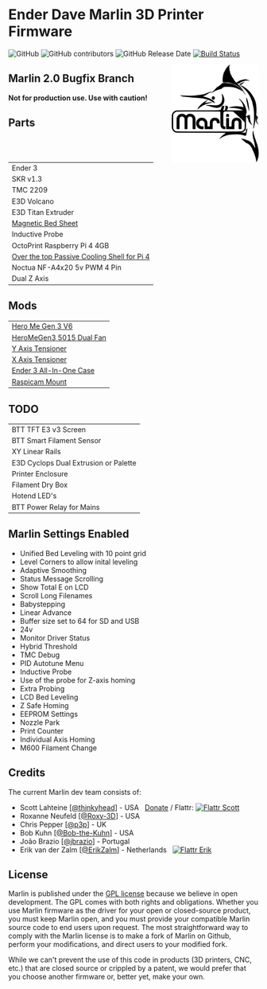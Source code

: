 # Ender Dave Marlin 3D Printer Firmware

![GitHub](https://img.shields.io/github/license/marlinfirmware/marlin.svg)
![GitHub contributors](https://img.shields.io/github/contributors/marlinfirmware/marlin.svg)
![GitHub Release Date](https://img.shields.io/github/release-date/marlinfirmware/marlin.svg)
[![Build Status](https://github.com/MarlinFirmware/Marlin/workflows/CI/badge.svg?branch=bugfix-2.0.x)](https://github.com/MarlinFirmware/Marlin/actions)

<img align="right" width=175 src="buildroot/share/pixmaps/logo/marlin-250.png" />

## Marlin 2.0 Bugfix Branch

__Not for production use. Use with caution!__

## Parts
|                     |
| ------------        |
| Ender 3             |
| SKR v1.3            |
| TMC 2209            |
| E3D Volcano         |
| E3D Titan Extruder  |
| [Magnetic Bed Sheet](https://www.amazon.co.uk/gp/product/B07QQN8NXP/)  |
| Inductive Probe     |
| OctoPrint Raspberry Pi 4 4GB |
| [Over the top Passive Cooling Shell for Pi 4](https://www.amazon.co.uk/gp/product/B07VD5L1VY) |
| Noctua NF-A4x20 5v PWM 4 Pin |
| Dual Z Axis |

## Mods
|                     |
| ------------        |
| [Hero Me Gen 3 V6](https://www.thingiverse.com/thing:3291101)    |
| [HeroMeGen3 5015 Dual Fan](https://www.thingiverse.com/thing:3291101) |
| [Y Axis Tensioner](https://www.thingiverse.com/thing:3097972)    |
| [X Axis Tensioner](https://www.thingiverse.com/thing:2854971)    |
| [Ender 3 All-In-One Case](https://www.thingiverse.com/thing:3688967) |
| [Raspicam Mount](https://www.thingiverse.com/thing:3188580)      |

## TODO
|                     |
|------------         |
| BTT TFT E3 v3 Screen       |
| BTT Smart Filament Sensor |
| XY Linear Rails     |
| E3D Cyclops Dual Extrusion or Palette |
| Printer Enclosure   |
| Filament Dry Box    |
| Hotend LED's        |
| BTT Power Relay for Mains |

## Marlin Settings Enabled

* Unified Bed Leveling with 10 point grid  
* Level Corners to allow inital leveling  
* Adaptive Smoothing  
* Status Message Scrolling  
* Show Total E on LCD  
* Scroll Long Filenames  
* Babystepping  
* Linear Advance  
* Buffer size set to 64 for SD and USB  
* 24v  
* Monitor Driver Status  
* Hybrid Threshold  
* TMC Debug  
* PID Autotune Menu 
* Inductive Probe  
* Use of the probe for Z-axis homing  
* Extra Probing  
* LCD Bed Leveling  
* Z Safe Homing  
* EEPROM Settings  
* Nozzle Park  
* Print Counter  
* Individual Axis Homing  
* M600 Filament Change

## Credits

The current Marlin dev team consists of:

 - Scott Lahteine [[@thinkyhead](https://github.com/thinkyhead)] - USA &nbsp; [Donate](http://www.thinkyhead.com/donate-to-marlin) / Flattr: [![Flattr Scott](http://api.flattr.com/button/flattr-badge-small.png)](https://flattr.com/submit/auto?user_id=thinkyhead&url=https://github.com/MarlinFirmware/Marlin&title=Marlin&language=&tags=github&category=software)
 - Roxanne Neufeld [[@Roxy-3D](https://github.com/Roxy-3D)] - USA
 - Chris Pepper [[@p3p](https://github.com/p3p)] - UK
 - Bob Kuhn [[@Bob-the-Kuhn](https://github.com/Bob-the-Kuhn)] - USA
 - João Brazio [[@jbrazio](https://github.com/jbrazio)] - Portugal
 - Erik van der Zalm [[@ErikZalm](https://github.com/ErikZalm)] - Netherlands &nbsp; [![Flattr Erik](http://api.flattr.com/button/flattr-badge-large.png)](https://flattr.com/submit/auto?user_id=ErikZalm&url=https://github.com/MarlinFirmware/Marlin&title=Marlin&language=&tags=github&category=software)

## License

Marlin is published under the [GPL license](/LICENSE) because we believe in open development. The GPL comes with both rights and obligations. Whether you use Marlin firmware as the driver for your open or closed-source product, you must keep Marlin open, and you must provide your compatible Marlin source code to end users upon request. The most straightforward way to comply with the Marlin license is to make a fork of Marlin on Github, perform your modifications, and direct users to your modified fork.

While we can't prevent the use of this code in products (3D printers, CNC, etc.) that are closed source or crippled by a patent, we would prefer that you choose another firmware or, better yet, make your own.
